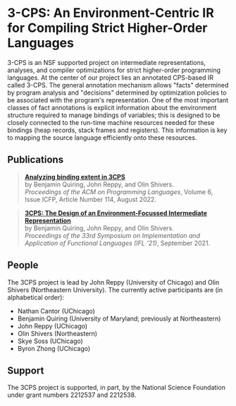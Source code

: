 # 3-CPS: An Environment-Centric IR for Compiling Strict Higher-Order Languages

3-CPS is an NSF supported project on intermediate representations, analyses,
and compiler optimizations for strict higher-order programming languages.
At the center of our project lies an annotated CPS-based IR called 3-CPS.
The general annotation mechanism allows "facts" determined by program analysis
and "decisions" determined by optimization policies to be associated with the
program's representation. One of the most important classes of fact annotations
is explicit information about the environment structure required to manage bindings
of variables; this is designed to be closely connected to the run-time machine resources
needed for these bindings (heap records, stack frames and registers). This information is
key to mapping the source language efficiently onto these resources.

## Publications

> [**Analyzing binding extent in 3CPS**](https://dl.acm.org/doi/10.1145/3547645) <br>
> by Benjamin Quiring, John Reppy, and Olin Shivers. <br>
> *Proceedings of the ACM on Programming Languages*,
> Volume 6, Issue ICFP, Article Number 114,
> August 2022.

> [**3CPS: The Design of an Environment-Focussed Intermediate Representation**](https://doi.org/10.1145/3544885.3544889) <br>
> by Benjamin Quiring, John Reppy, and Olin Shivers. <br>
> *Proceedings of the 33rd Symposium on Implementation and Application
> of Functional Languages (IFL ’21)*,
> September 2021.

## People

The 3CPS project is lead by John Reppy (University of Chicago) and
Olin Shivers (Northeastern University).  The currently active participants
are (in alphabetical order):

* Nathan Cantor (UChicago)
* Benjamin Quiring (University of Maryland; previously at Northeastern)
* John Reppy (UChicago)
* Olin Shivers (Northeastern)
* Skye Soss (UChicago)
* Byron Zhong (UChicago)

## Support

The 3CPS project is supported, in part, by the National Science Foundation
under grant numbers 2212537 and 2212538.
